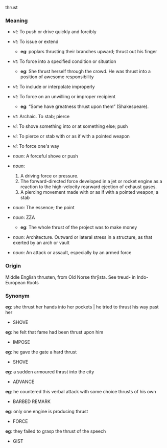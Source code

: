 thrust
### Meaning
+ _vt_: To push or drive quickly and forcibly
+ _vt_: To issue or extend
    + __eg__: poplars thrusting their branches upward; thrust out his finger
+ _vt_: To force into a specified condition or situation
    + __eg__: She thrust herself through the crowd. He was thrust into a position of awesome responsibility
+ _vt_: To include or interpolate improperly
+ _vt_: To force on an unwilling or improper recipient
    + __eg__: “Some have greatness thrust upon them” (Shakespeare).
+ _vt_: Archaic. To stab; pierce
+ _vi_: To shove something into or at something else; push
+ _vi_: To pierce or stab with or as if with a pointed weapon
+ _vi_: To force one's way

+ _noun_: A forceful shove or push
+ _noun_:
   1. A driving force or pressure.
   2. The forward-directed force developed in a jet or rocket engine as a reaction to the high-velocity rearward ejection of exhaust gases.
   3. A piercing movement made with or as if with a pointed weapon; a stab
+ _noun_: The essence; the point
+ _noun_: ZZA
    + __eg__: The whole thrust of the project was to make money
+ _noun_: Architecture. Outward or lateral stress in a structure, as that exerted by an arch or vault
+ _noun_: An attack or assault, especially by an armed force

### Origin

Middle English thrusten, from Old Norse thrȳsta. See treud- in Indo-European Roots

### Synonym

__eg__: she thrust her hands into her pockets | he tried to thrust his way past her

+ SHOVE

__eg__: he felt that fame had been thrust upon him

+ IMPOSE

__eg__: he gave the gate a hard thrust

+ SHOVE

__eg__: a sudden armoured thrust into the city

+ ADVANCE

__eg__: he countered this verbal attack with some choice thrusts of his own

+ BARBED REMARK

__eg__: only one engine is producing thrust

+ FORCE

__eg__: they failed to grasp the thrust of the speech

+ GIST


